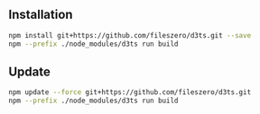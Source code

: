 ## Installation
```sh
npm install git+https://github.com/fileszero/d3ts.git --save
npm --prefix ./node_modules/d3ts run build
```

## Update
```sh
npm update --force git+https://github.com/fileszero/d3ts.git
npm --prefix ./node_modules/d3ts run build
```
